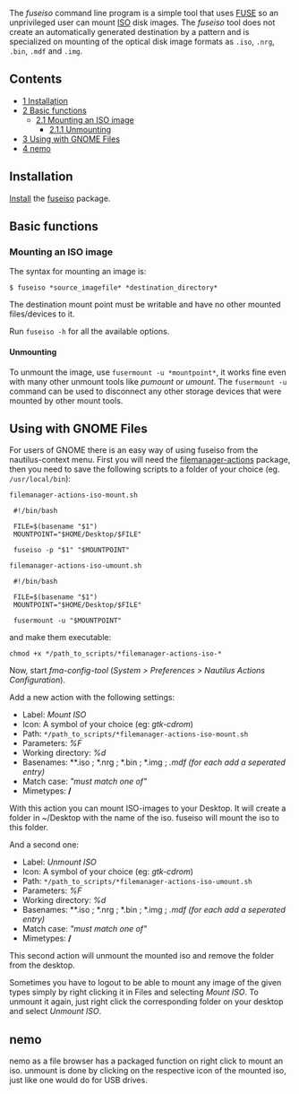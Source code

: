 The *fuseiso* command line program is a simple tool that uses [FUSE](https://en.wikipedia.org/wiki/Filesystem_in_Userspace "wikipedia:Filesystem in Userspace") so an unprivileged user can mount [ISO](https://en.wikipedia.org/wiki/ISO_9660 "wikipedia:ISO 9660") disk images. The *fuseiso* tool does not create an automatically generated destination by a pattern and is specialized on mounting of the optical disk image formats as `.iso`, `.nrg`, `.bin`, `.mdf` and `.img`.

## Contents

*   [1 Installation](#Installation)
*   [2 Basic functions](#Basic_functions)
    *   [2.1 Mounting an ISO image](#Mounting_an_ISO_image)
        *   [2.1.1 Unmounting](#Unmounting)
*   [3 Using with GNOME Files](#Using_with_GNOME_Files)
*   [4 nemo](#nemo)

## Installation

[Install](/index.php/Install "Install") the [fuseiso](https://www.archlinux.org/packages/?name=fuseiso) package.

## Basic functions

### Mounting an ISO image

The syntax for mounting an image is:

```
$ fuseiso *source_imagefile* *destination_directory*

```

The destination mount point must be writable and have no other mounted files/devices to it.

Run `fuseiso -h` for all the available options.

#### Unmounting

To unmount the image, use `fusermount -u *mountpoint*`, it works fine even with many other unmount tools like *pumount* or *umount*. The `fusermount -u` command can be used to disconnect any other storage devices that were mounted by other mount tools.

## Using with GNOME Files

For users of GNOME there is an easy way of using fuseiso from the nautilus-context menu. First you will need the [filemanager-actions](https://www.archlinux.org/packages/?name=filemanager-actions) package, then you need to save the following scripts to a folder of your choice (eg. `/usr/local/bin`):

 `filemanager-actions-iso-mount.sh` 
```
 #!/bin/bash

 FILE=$(basename "$1")
 MOUNTPOINT="$HOME/Desktop/$FILE"

 fuseiso -p "$1" "$MOUNTPOINT"

```
 `filemanager-actions-iso-umount.sh` 
```
 #!/bin/bash

 FILE=$(basename "$1")
 MOUNTPOINT="$HOME/Desktop/$FILE"

 fusermount -u "$MOUNTPOINT"

```

and make them executable:

```
chmod +x */path_to_scripts/*filemanager-actions-iso-*

```

Now, start *fma-config-tool* (*System > Preferences > Nautilus Actions Configuration*).

Add a new action with the following settings:

*   Label: *Mount ISO*
*   Icon: A symbol of your choice (eg: *gtk-cdrom*)
*   Path: `*/path_to_scripts/*filemanager-actions-iso-mount.sh`
*   Parameters: *%F*
*   Working directory: *%d*
*   Basenames: **.iso ; *.nrg ; *.bin ; *.img ; *.mdf (for each add a seperated entry)*
*   Match case: *"must match one of"*
*   Mimetypes: **/**

With this action you can mount ISO-images to your Desktop. It will create a folder in ~/Desktop with the name of the iso. fuseiso will mount the iso to this folder.

And a second one:

*   Label: *Unmount ISO*
*   Icon: A symbol of your choice (eg: *gtk-cdrom*)
*   Path: `*/path_to_scripts/*filemanager-actions-iso-umount.sh`
*   Parameters: *%F*
*   Working directory: *%d*
*   Basenames: **.iso ; *.nrg ; *.bin ; *.img ; *.mdf (for each add a seperated entry)*
*   Match case: *"must match one of"*
*   Mimetypes: **/**

This second action will unmount the mounted iso and remove the folder from the desktop.

Sometimes you have to logout to be able to mount any image of the given types simply by right clicking it in Files and selecting *Mount ISO*. To unmount it again, just right click the corresponding folder on your desktop and select *Unmount ISO*.

## nemo

nemo as a file browser has a packaged function on right click to mount an iso. unmount is done by clicking on the respective icon of the mounted iso, just like one would do for USB drives.